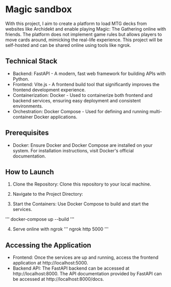 # Magic sandbox

With this project, I aim to create a platform to load MTG decks from websites like Archidekt and enable playing Magic: The Gathering online with friends. The platform does not implement game rules but allows players to move cards around, mimicking the real-life experience. This project will be self-hosted and can be shared online using tools like ngrok.

## Technical Stack

-   Backend: FastAPI - A modern, fast web framework for building APIs with Python.
-   Frontend: Vite.js - A frontend build tool that significantly improves the frontend development experience.
-   Containerization: Docker - Used to containerize both frontend and backend services, ensuring easy deployment and consistent environments.
-   Orchestration: Docker Compose - Used for defining and running multi-container Docker applications.

## Prerequisites

-   Docker: Ensure Docker and Docker Compose are installed on your system. For installation instructions, visit Docker's official documentation.

## How to Launch

1. Clone the Repository: Clone this repository to your local machine.

2. Navigate to the Project Directory:


3. Start the Containers: Use Docker Compose to build and start the services.

'''
docker-compose up --build
'''

4. Serve online with ngrok
'''
ngrok http 5000
'''

## Accessing the Application

- Frontend: Once the services are up and running, access the frontend application at http://localhost:5000.
- Backend API: The FastAPI backend can be accessed at http://localhost:8000. The API documentation provided by FastAPI can be accessed at http://localhost:8000/docs.